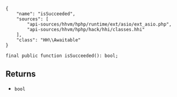 ``` yamlmeta
{
    "name": "isSucceeded",
    "sources": [
        "api-sources/hhvm/hphp/runtime/ext/asio/ext_asio.php",
        "api-sources/hhvm/hphp/hack/hhi/classes.hhi"
    ],
    "class": "HH\\Awaitable"
}
```




``` Hack
final public function isSucceeded(): bool;
```




## Returns




+ ` bool `
<!-- HHAPIDOC -->
